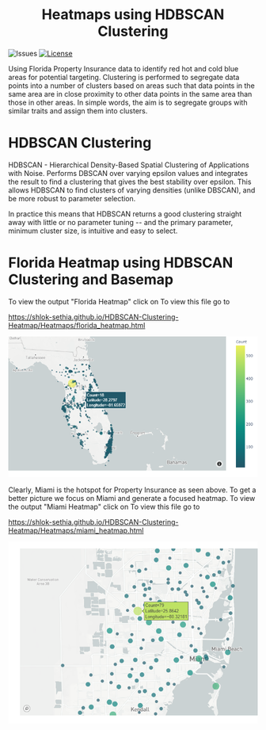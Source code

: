 <h1 align= "center">Heatmaps using HDBSCAN Clustering</h1>

![Issues](https://img.shields.io/github/issues/shlok-sethia/HDBSCAN-Clustering-Heatmap)
[![License](https://img.shields.io/github/license/shlok-sethia/HDBSCAN-Clustering-Heatmap)](https://github.com/shlok-sethia/HDBSCAN-Clustering-Heatmap/blob/master/LICENSE)

Using Florida Property Insurance data to identify red hot and cold blue areas for potential targeting. Clustering is performed to segregate data points into a number of clusters based on areas such that data points in the same area are in close proximity to other data points in the same area than those in other areas. In simple words, the aim is to segregate groups with similar traits and assign them into clusters.

# HDBSCAN Clustering
HDBSCAN - Hierarchical Density-Based Spatial Clustering of Applications with Noise. Performs DBSCAN over varying epsilon values and integrates the result to find a clustering that gives the best stability over epsilon. This allows HDBSCAN to find clusters of varying densities (unlike DBSCAN), and be more robust to parameter selection.

In practice this means that HDBSCAN returns a good clustering straight away with little or no parameter tuning -- and the primary parameter, minimum cluster size, is intuitive and easy to select.

# Florida Heatmap using HDBSCAN Clustering and Basemap
To view the output "Florida Heatmap" click on To view this file go to 

https://shlok-sethia.github.io/HDBSCAN-Clustering-Heatmap/Heatmaps/florida_heatmap.html

<p align="center"><img src="./readme_assets/florida_map.png"></p>


Clearly, Miami is the hotspot for Property Insurance as seen above. To get a better picture we focus on Miami and generate a focused heatmap.
To view the output "Miami Heatmap" click on To view this file go to 

https://shlok-sethia.github.io/HDBSCAN-Clustering-Heatmap/Heatmaps/miami_heatmap.html

<p align="center"><img src="./readme_assets/miami_map.png"></p>

